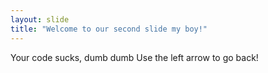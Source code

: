 ```yaml
---
layout: slide
title: "Welcome to our second slide my boy!"
---
```

Your code sucks, dumb dumb
Use the left arrow to go back!
